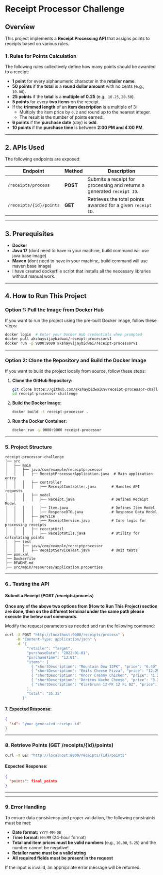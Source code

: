 # Receipt Processor Challenge

## Overview
This project implements a **Receipt Processing API** that assigns points to receipts based on various rules.

### 1. Rules for Points Calculation
The following rules collectively define how many points should be awarded to a receipt:

- **1 point** for every alphanumeric character in the **retailer name**.
- **50 points** if the **total** is a **round dollar amount** with no cents (e.g., `10.00`).
- **25 points** if the **total** is a **multiple of 0.25** (e.g., `10.25`, `20.50`).
- **5 points** for every **two items** on the receipt.
- If the **trimmed length** of an **item description** is a multiple of 3:
  - Multiply the item price by `0.2` and round up to the nearest integer.
  - The result is the number of points earned.
- **6 points** if the **purchase date** (day) is **odd**.
- **10 points** if the **purchase time** is between **2:00 PM and 4:00 PM**.

---

## 2. APIs Used
The following endpoints are exposed:

| **Endpoint**               | **Method** | **Description** |
|----------------------------|-----------|----------------|
| `/receipts/process`        | **POST**  | Submits a receipt for processing and returns a generated `receipt ID`. |
| `/receipts/{id}/points`    | **GET**   | Retrieves the total points awarded for a given `receipt ID`. |

---

## 3. Prerequisites

- **Docker**
- **Java 17** (dont need to have in your machine, build command will use java base image)
- **Maven** (dont need to have in your machine, build command will use maven base image)
- I have created dockerfile script that installs all the necessary libraries without manual work.
---

## 4. How to Run This Project

### **Option 1: Pull the Image from Docker Hub**
If you want to run the project using the pre-built Docker image, follow these steps:

```sh
docker login  # Enter your Docker Hub credentials when prompted
docker pull akshayvijaybidwai/receipt-processorv1
docker run -p 9000:9000 akshayvijaybidwai/receipt-processorv1
```

---

### **Option 2: Clone the Repository and Build the Docker Image**
If you want to build the project locally from source, follow these steps:

1. **Clone the GitHub Repository:**
   ```sh
   git clone https://github.com/akshaybidwai09/receipt-processor-challenge.git
   cd receipt-processor-challenge
   ```

2. **Build the Docker Image:**
   ```sh
   docker build -t receipt-processor .
   ```

3. **Run the Docker Container:**
   ```sh
   docker run -p 9000:9000 receipt-processor
   ```

---


### 5. **Project Structure**
```
receipt-processor-challenge
│── src
│   ├── main
│   │   ├── java/com/example/receiptprocessor
│   │   │   ├── ReceiptProcessorApplication.java  # Main application entry
│   │   │   ├── controller
│   │   │   │   ├── ReceiptController.java       # Handles API requests
│   │   │   ├── model
│   │   │   │   ├── Receipt.java                 # Defines Receipt Model
│   │   │   │   ├── Item.java                    # Defines Item Model
│   │   │   │   ├── ResponseDTO.java             # Response Data Model
│   │   │   ├── service
│   │   │   │   ├── ReceiptService.java          # Core logic for processing receipts
│   │   │   ├── receiptUtil
│   │   │   │   ├── ReceiptUtils.java            # Utility for calculating points
│   ├── test
│   │   ├── java/com/example/receiptprocessor
│   │   │   ├── ReceiptServiceTest.java          # Unit tests
│── pom.xml
│── Dockerfile
│── README.md
│── src/main/resources/application.properties
```

---

### 6.. **Testing the API**

#### **Submit a Receipt (POST /receipts/process)**
**Once any of the above two options from (How to Run This Project) section are done, then on the different terminal under the same path please execute the below curl commands.**

Modify the request parameters as needed and run the following command:
```sh
curl -X POST "http://localhost:9000/receipts/process" \
     -H "Content-Type: application/json" \
     -d '{
          "retailer": "Target",
          "purchaseDate": "2022-01-01",
          "purchaseTime": "13:01",
          "items": [
            { "shortDescription": "Mountain Dew 12PK", "price": "6.49" },
            { "shortDescription": "Emils Cheese Pizza", "price": "12.25" },
            { "shortDescription": "Knorr Creamy Chicken", "price": "1.26" },
            { "shortDescription": "Doritos Nacho Cheese", "price": "3.35" },
            { "shortDescription": "Klarbrunn 12-PK 12 FL OZ", "price": "12.00" }
          ],
          "total": "35.35"
        }'
```

#### 7. **Expected Response:**
```json
{
  "id": "your-generated-receipt-id"
}
```

---

### 8. **Retrieve Points (GET /receipts/{id}/points)**
```sh
curl -X GET "http://localhost:9000/receipts/{id}/points"
```

#### **Expected Response:**
```json
{
  "points": final_points
}
```

---

---

### 9. **Error Handling**
To ensure data consistency and proper validation, the following constraints must be met:
- **Date format:** `YYYY-MM-DD`
- **Time format:** `HH:MM` (24-hour format)
- **Total and item prices must be valid numbers** (e.g., `10.00`, `5.25`) and the number cannot be negative!
- **Retailer name must be a valid string**
- **All required fields must be present in the request**

If the input is invalid, an appropriate error message will be returned.



